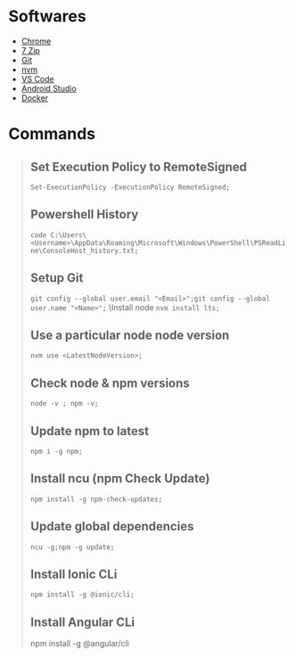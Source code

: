 # Softwares
- [Chrome](https://www.google.com/chrome/)
- [7 Zip](https://www.7-zip.org/)
- [Git](https://git-scm.com/downloads)
- [nvm](https://github.com/coreybutler/nvm-windows)
- [VS Code](https://code.visualstudio.com/#alt-downloads)
- [Android Studio](https://developer.android.com/studio)
- [Docker](https://www.docker.com/)

# Commands
>## Set Execution Policy to RemoteSigned
>`Set-ExecutionPolicy -ExecutionPolicy RemoteSigned;`
>## Powershell History
>`code C:\Users\<Username>\AppData\Roaming\Microsoft\Windows\PowerShell\PSReadLine\ConsoleHost_history.txt;`
>## Setup Git
>`git config --global user.email "<Email>";git config --global user.name "<Name>";`
>\\Install node
>`nvm install lts;`
>## Use a particular node node version 
>`nvm use <LatestNodeVersion>;`
>## Check node & npm versions
>`node -v ; npm -v;`
>## Update npm to latest
>`npm i -g npm;`
>## Install ncu (npm Check Update)
>`npm install -g npm-check-updates;`
>## Update global dependencies
>`ncu -g;npm -g update;`
>## Install Ionic CLi
>`npm install -g @ionic/cli;`
>## Install Angular CLi
>npm install -g @angular/cli
